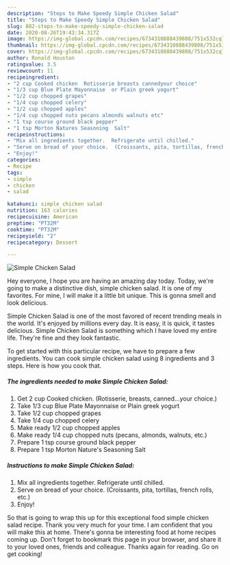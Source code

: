 ```yaml
---
description: "Steps to Make Speedy Simple Chicken Salad"
title: "Steps to Make Speedy Simple Chicken Salad"
slug: 882-steps-to-make-speedy-simple-chicken-salad
date: 2020-08-26T19:43:34.317Z
image: https://img-global.cpcdn.com/recipes/6734310888439808/751x532cq70/simple-chicken-salad-recipe-main-photo.jpg
thumbnail: https://img-global.cpcdn.com/recipes/6734310888439808/751x532cq70/simple-chicken-salad-recipe-main-photo.jpg
cover: https://img-global.cpcdn.com/recipes/6734310888439808/751x532cq70/simple-chicken-salad-recipe-main-photo.jpg
author: Ronald Houston
ratingvalue: 3.5
reviewcount: 11
recipeingredient:
- "2 cup Cooked chicken  Rotisserie breasts cannedyour choice"
- "1/3 cup Blue Plate Mayonnaise  or Plain greek yogurt"
- "1/2 cup chopped grapes"
- "1/4 cup chopped celery"
- "1/2 cup chopped apples"
- "1/4 cup chopped nuts pecans almonds walnuts etc"
- "1 tsp course ground black pepper"
- "1 tsp Morton Natures Seasoning  Salt"
recipeinstructions:
- "Mix all ingredients together.  Refrigerate until chilled."
- "Serve on bread of your choice.  (Croissants, pita, tortillas, french rolls, etc.)"
- "Enjoy!"
categories:
- Recipe
tags:
- simple
- chicken
- salad

katakunci: simple chicken salad 
nutrition: 163 calories
recipecuisine: American
preptime: "PT32M"
cooktime: "PT32M"
recipeyield: "2"
recipecategory: Dessert

---
```



![Simple Chicken Salad](https://img-global.cpcdn.com/recipes/6734310888439808/751x532cq70/simple-chicken-salad-recipe-main-photo.jpg)

Hey everyone, I hope you are having an amazing day today. Today, we're going to make a distinctive dish, simple chicken salad. It is one of my favorites. For mine, I will make it a little bit unique. This is gonna smell and look delicious.

Simple Chicken Salad is one of the most favored of recent trending meals in the world. It's enjoyed by millions every day. It is easy, it is quick, it tastes delicious. Simple Chicken Salad is something which I have loved my entire life. They're fine and they look fantastic.




To get started with this particular recipe, we have to prepare a few ingredients. You can cook simple chicken salad using 8 ingredients and 3 steps. Here is how you cook that.

<!--inarticleads1-->

##### The ingredients needed to make Simple Chicken Salad:

1. Get 2 cup Cooked chicken.  (Rotisserie, breasts, canned...your choice.)
1. Take 1/3 cup Blue Plate Mayonnaise  or Plain greek yogurt
1. Take 1/2 cup chopped grapes
1. Take 1/4 cup chopped celery
1. Make ready 1/2 cup chopped apples
1. Make ready 1/4 cup chopped nuts (pecans, almonds, walnuts, etc.)
1. Prepare 1 tsp course ground black pepper
1. Prepare 1 tsp Morton Nature&#39;s Seasoning  Salt




<!--inarticleads2-->

##### Instructions to make Simple Chicken Salad:

1. Mix all ingredients together.  Refrigerate until chilled.
1. Serve on bread of your choice.  (Croissants, pita, tortillas, french rolls, etc.)
1. Enjoy!




So that is going to wrap this up for this exceptional food simple chicken salad recipe. Thank you very much for your time. I am confident that you will make this at home. There's gonna be interesting food at home recipes coming up. Don't forget to bookmark this page in your browser, and share it to your loved ones, friends and colleague. Thanks again for reading. Go on get cooking!
